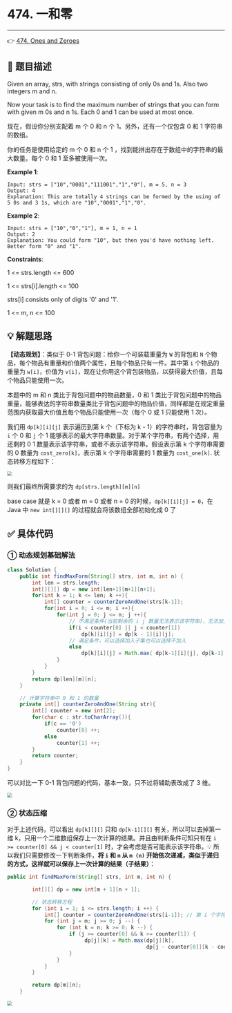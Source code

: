 # 474. 一和零

---

👉 [474. Ones and Zeroes](https://leetcode-cn.com/problems/ones-and-zeroes/)

## 📜 题目描述

Given an array, strs, with strings consisting of only 0s and 1s. Also two integers m and n.

Now your task is to find the maximum number of strings that you can form with given m 0s and n 1s. Each 0 and 1 can be used at most once.

现在，假设你分别支配着 m 个 0 和 n 个 1。另外，还有一个仅包含 0 和 1 字符串的数组。

你的任务是使用给定的 m 个 0 和 n 个 1 ，找到能拼出存在于数组中的字符串的最大数量。每个 0 和 1 至多被使用一次。

**Example 1**:

```
Input: strs = ["10","0001","111001","1","0"], m = 5, n = 3
Output: 4
Explanation: This are totally 4 strings can be formed by the using of 5 0s and 3 1s, which are "10","0001","1","0".
```

**Example 2**:

```
Input: strs = ["10","0","1"], m = 1, n = 1
Output: 2
Explanation: You could form "10", but then you'd have nothing left. Better form "0" and "1".
```

**Constraints**:

1 <= strs.length <= 600

1 <= strs[i].length <= 100

strs[i] consists only of digits '0' and '1'.

1 <= m, n <= 100

## 💡 解题思路 

**【动态规划】**：类似于 0-1 背包问题：给你一个可装载重量为 `W` 的背包和 `N` 个物品，每个物品有重量和价值两个属性，且每个物品只有一件。其中第 `i` 个物品的重量为 `w[i]`，价值为 `v[i]`，现在让你用这个背包装物品，以获得最大价值，且每个物品只能使用一次。

本题中的 m 和 n 类比于背包问题中的物品数量，0 和 1 类比于背包问题中的物品重量，能够表达的字符串数量类比于背包问题中的物品价值，同样都是在规定重量范围内获取最大价值且每个物品只能使用一次（每个 0 或 1 只能使用 1 次）。

我们用 `dp[k][i][j]` 表示遍历到第 k 个（下标为 k - 1）的字符串时，背包容量为  `i` 个 0 和 `j` 个 1 能够表示的最大字符串数量。对于某个字符串，有两个选择，用还剩的 0 1 数量表示该字符串，或者不表示该字符串。假设表示第 k 个字符串需要的 0 数量为 `cost_zero[k]`，表示第 k 个字符串需要的 1 数量为 `cost_one[k]`. 状态转移方程如下：

<img src="https://gitee.com/veal98/images/raw/master/img/20201010113114.png" style="zoom: 67%;" />

则我们最终所需要求的为 `dp[strs.length][m][n]`

base case 就是 k = 0 或者 m = 0 或者 n = 0 的时候，`dp[k][i][j] = 0`，在 Java 中 `new int[][][]` 的过程就会将该数组全部初始化成 0 了

## ✅  具体代码 

### ① 动态规划基础解法


```java
class Solution {
    public int findMaxForm(String[] strs, int m, int n) {
        int len = strs.length;
        int[][][] dp = new int[len+1][m+1][n+1];
        for(int k = 1; k <= len; k ++){
            int[] counter = counterZeroAndOne(strs[k-1]);
            for(int i = 0; i <= m; i ++){
                for(int j = 0; j <= n; j ++){
                    // 不满足条件(当前剩余的 i j 数量无法表示该字符串)，无法加入子集
                    if(i < counter[0] || j < counter[1])
                        dp[k][i][j] = dp[k - 1][i][j];
                    // 满足条件，可以选择加入子集也可以选择不加入
                    else
                        dp[k][i][j] = Math.max( dp[k-1][i][j], dp[k-1][i - counter[0]][j-counter[1]] + 1 );
                }
            }
        }
        return dp[len][m][n];
    }

    // 计算字符串中 0 和 1 的数量
    private int[] counterZeroAndOne(String str){
        int[] counter = new int[2];
        for(char c : str.toCharArray()){
            if(c == '0')
                counter[0] ++;
            else 
                counter[1] ++;
        }
        return counter;
    }
}
```

可以对比一下 0-1 背包问题的代码，基本一致，只不过将辅助表改成了 3 维。

<img src="https://gitee.com/veal98/images/raw/master/img/20201010172128.png" style="zoom:67%;" />

### ② 状态压缩

对于上述代码，可以看出 `dp[k][][]` 只和 `dp[k-1][][]` 有关，所以可以去掉第一维 k，只用一个二维数组保存上一次计算的结果。并且由判断条件可知只有在 `i >= counter[0] && j < counter[1]` 时，才会考虑是否可能表示该字符串。💡 所以我们只需要修改一下判断条件，**将 `i` 和 `m` 从 `m (n)` 开始依次递减，类似于递归的方式，这样就可以保存上一次计算的结果（子结果）**：

```java
public int findMaxForm(String[] strs, int m, int n) {

        int[][] dp = new int[m + 1][n + 1];

        // 状态转移方程
        for (int i = 1; i <= strs.length; i ++) {
            int[] counter = counterZeroAndOne(strs[i-1]); // 第 i 个字符串中 0 和 1 的数量
            for (int j = m; j >= 0; j --) {
                for (int k = n; k >= 0; k --) {
                    if (j >= counter[0] && k >= counter[1]) {
                         dp[j][k] = Math.max(dp[j][k], 
                                             dp[j - counter[0]][k - counter[1]] + 1);
                    }
                }
            }
        }

        return dp[m][n];
    }
```

<img src="https://gitee.com/veal98/images/raw/master/img/20201010172840.png" style="zoom:67%;" />
